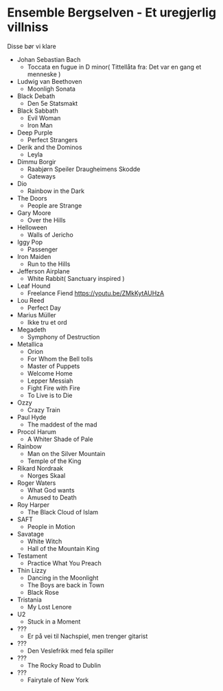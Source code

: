 # Ensemble Bergselven - Et uregjerlig villniss

Disse bør vi klare

- Johan Sebastian Bach
  - Toccata en fugue in D minor( Tittellåta fra: Det var en gang et menneske )
- Ludwig van Beethoven
  - Moonligh Sonata
- Black Debath
  - Den 5e Statsmakt
- Black Sabbath
  - Evil Woman
  - Iron Man
- Deep Purple
  - Perfect Strangers
- Derik and the Dominos
  - Leyla
- Dimmu Borgir
  - Raabjørn Speiler Draugheimens Skodde
  - Gateways
- Dio
  - Rainbow in the Dark
- The Doors
  - People are Strange
- Gary Moore
  - Over the Hills
- Helloween
  - Walls of Jericho
- Iggy Pop
  - Passenger
- Iron Maiden
  - Run to the Hills
- Jefferson Airplane
  - White Rabbit( Sanctuary inspired )
- Leaf Hound
  - Freelance Fiend https://youtu.be/ZMkKytAUHzA
- Lou Reed
  - Perfect Day
- Marius Müller
  - Ikke tru et ord
- Megadeth
  - Symphony of Destruction
- Metallica
  - Orion
  - For Whom the Bell tolls
  - Master of Puppets
  - Welcome Home
  - Lepper Messiah
  - Fight Fire with Fire
  - To Live is to Die
- Ozzy
  - Crazy Train
- Paul Hyde
  - The maddest of the mad
- Procol Harum
  - A Whiter Shade of Pale
- Rainbow
  - Man on the Silver Mountain
  - Temple of the King
- Rikard Nordraak
  - Norges Skaal
- Roger Waters
  - What God wants
  - Amused to Death
- Roy Harper
  - The Black Cloud of Islam
- SAFT
  - People in Motion
- Savatage
  - White Witch
  - Hall of the Mountain King
- Testament
  - Practice What You Preach
- Thin Lizzy
  - Dancing in the Moonlight
  - The Boys are back in Town
  - Black Rose
- Tristania
  - My Lost Lenore
- U2
  - Stuck in a Moment
- ???
  - Er på vei til Nachspiel, men trenger gitarist
- ???
  - Den Veslefrikk med fela spiller
- ???
  - The Rocky Road to Dublin
- ???
  - Fairytale of New York
